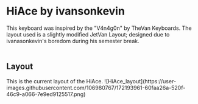 <h1>HiAce by ivansonkevin</h1>
This keyboard was inspired by the "V4n4g0n" by TheVan Keyboards.
The layout used is a slightly modified JetVan Layout; designed due to ivanasonkevin's boredom during his semester break. 
<br></br>
<h2>Layout</h2>
This is the current layout of the HiAce.
![HiAce_layout](https://user-images.githubusercontent.com/106980767/172193961-60faa26a-520f-46c9-a066-7e9ed9125517.png)

